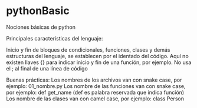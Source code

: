 # pythonBasic
Nociones básicas de python

Principales características del lenguaje:

Inicio y fin de bloques de condicionales, funciones, clases y demás estructuras del lenguaje, se establecen por el identado del código. 
Aquí no existen llaves {} para indicar inicio y fin de una función, por ejemplo.
No usa el ; al final de una línea de código

Buenas prácticas:
Los nombres de los archivos van con snake case, por ejemplo: 01_nombre.py
Los nombre de las funciones van con snake case, por ejemplo: def get_name (def es palabra reservada que indica función)
Los nombre de las clases van con camel case, por ejemplo: class Person
